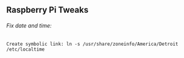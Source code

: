 ## Raspberry Pi Tweaks

###### Fix date and time:
  `Create symbolic link: ln -s /usr/share/zoneinfo/America/Detroit /etc/localtime`
